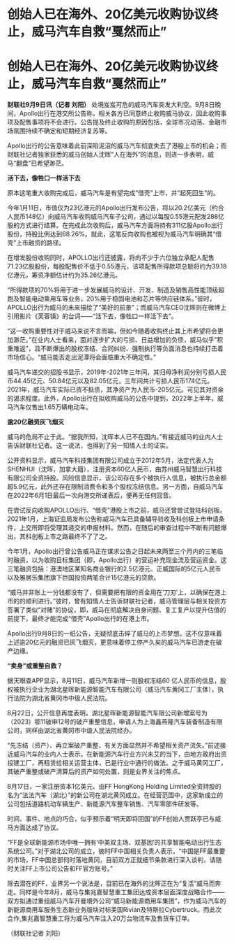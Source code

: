 # 创始人已在海外、20亿美元收购协议终止，威马汽车自救“戛然而止”

# 创始人已在海外、20亿美元收购协议终止，威马汽车自救“戛然而止”

**财联社9月9日讯（记者 刘阳）**
处境岌岌可危的威马汽车突发大利空。9月8日晚间，Apollo出行在港交所公告称，相关各方已同意终止收购威马协议，因此收购事项及配售事项将不会进行。公告提及终止收购的原因包括，全球市况动荡、金融市场氛围持续不确定和短期经济复苏等。

Apollo出行的公告意味着此前深陷泥沼的威马汽车彻底失去了港股上市的机会；而财联社记者独家获悉的威马创始人沈晖“人在海外”的消息，则进一步表明，威马“翻盘”已希望渺茫。

**活下去，像牲口一样活下去**

原本这笔重大收购完成后，威马汽车是有望完成“借壳”上市，并“起死回生”的。

今年1月11日，市值仅为23亿港元的Apollo出行发布公告，将以20.2亿美元（约合人民币148亿）向威马汽车收购威马汽车子公司，通过以每股0.55港元配发288亿股的方式进行结算。在完成此次收购后，威马汽车方面将持有311亿股Apollo出行股份，持股比例达到68.26%。就此，这笔反向收购也被视为威马汽车明确其“借壳”上市融资的路径。

在增发股份收购同时，APOLLO出行还披露，将向不少于六位独立承配人配售71.23亿股股份，每股配售价不低于0.55港元，该项配售所得款项总额将约为39.18亿港元，筹资净额估计约为35.26亿港元。

“所得款项的70%将用于进一步发展威马的设计、开发、制造及销售高性能顶级超跑及智能电动乘用车等业务，20%用于稳固电池和芯片等供应链体系。”彼时，APOLLO出行为威马的未来描绘了“美好的前景”；而威马汽车CEO沈晖则在微博上引用影片《芙蓉镇》的台词——“活下去，像牲口一样活下去”。

“这一收购重要性对于威马来说不言而喻，但如今随着收购终止其上市希望将会更加渺茫。”在业内人士看来，面对逐步扩大的亏损、日益增加的负债，威马似乎“积重难返”，且不断爆出的股权冻结、合同纠纷、强制执行等负面消息也持续打击着市场信心。“威马能否走出泥潭将会面临重大不确定性。”

威马汽车递交的招股书显示，2019年-2021年三年间，其归母净利润分别亏损人民币44.45亿元、50.84亿元以及82.05亿元，三年间共计亏损人民币174亿元。2021年，威马汽车实际已资不抵债，其净资产为人民币-205亿元。可见其对资金的渴求程度。此外，Apollo出行在拟收购威马的公告中提到，2022年上半年，威马汽车仅售出1.65万辆电动车。

**逾20亿融资灰飞烟灭**

威马的危局不止于此。“据我所知，沈晖本人已不在国内。”有接近威马的业内人士告诉财联社记者。这一说法，也得到了另一知情人士的证实。

公开资料显示，威马汽车科技集团有限公司成立于2012年5月，法定代表人为SHENHUI（沈晖，加拿大籍），注册资本60亿人民币，由苏州威马智慧出行科技有限公司全资持股。风险信息显示，该公司存在多个被执行人信息，被执行总金额超5.9亿元，此外还存在限制消费令和多个股权冻结信息。另一方面，自威马汽车在2022年6月1日最后一次向港交所递表后，便再无任何回音。

在尝试反向收购APOLLO出行、“借壳”港股上市之前，威马还曾尝试登陆科创板。2021年1月，上海证监局发布公告称威马汽车已具备辅导验收及科创板上市申请条件，上交所即将受理其递交的申报材料。然而，在随后的审查过程中不断有问题爆出，其科创板上市之路最终不了了之。

今年1月，Apollo出行曾公告威马正在谋求公告之日起未来两至三个月内的三笔临时融资，以为收购目标集团（即，Apollo出行）的营运补充现金流及营运资金。这三笔融资包括：港澳地区某知名商业银行的2.5亿港元、正威国际的5亿元人民币以及雅居乐集团旗下巨国投资两笔合计15亿港元的贷款。

“威马并非账上一分钱都没有了，但需要把有限的资金用在‘刀刃’上，以确保在港上市的的顺利进行。”彼时，曾有知情人士告诉财联社记者，威马管理层与相关投资方签署了类似“对赌”的协议，即，威马在彻底解决自身问题、复工复产以提升估值的前提下，最终才能完成“借壳”Apollo出行的在港上市。

Apollo出行9月8日的一纸公告，无疑彻底击碎了威马的上市梦想。这不仅意味着上述逾20亿元的融资已灰飞烟灭，更意味着停工停产久矣的威马汽车已游走在破产边缘。

**“卖身”或重整自救？**

据天眼查APP显示，8月11日，威马汽车新增一则股权冻结60
亿人民币的信息，股权被执行企业为湖北星晖新能源智能汽车有限公司（威马汽车黄冈工厂主体），执行法院为湖北省黄冈市中级人民法院。

8月22日，公开信息再度表明，湖北星晖新能源智能汽车限公司新增案号为（2023）鄂11破申12号的破产重整信息，申请人为上海鑫燕隆汽车装备制造有限公司，同样由湖北省黄冈市中级人民法院经办。

“先冻结（资产）、再立案破产重整，有关方面显然并不希望相关资产流失。”前述接近威马汽车的业内人士表示。在新能源汽车行业方兴未艾的当下，由地方政府出资投建工厂，再租赁给相关运营主体，已是行业中通行的做法。之于威马黄冈工厂，其破产重整或破产清算后的资产如何处置，则是业界关注的焦点。

8月17日，一家注册资本1亿美元、由FF HongKong Holding
Limited全资持股的名为“法法汽车（湖北）”的新公司在湖北黄冈成立。在经营范围中，这家新成立的公司包括道路机动车辆生产、新能源汽车整车销售、汽车零部件研发等。

时间、事件、地点的巧合，似乎预示着“明天即将回国”的FF创始人贾跃亭已与威马方面达成了协议。

“FF是全球新能源市场中唯一拥有‘中美双主场、双基因’的共享智能电动出行生态系统公司。”对于湖北公司的成立，彼时FF中国相关负责人表示，“中国是FF最重要的市场，FF中国总部何时落地黄冈，目前双方正就细节条款进行深入谈判，请随时关注FF上市公司公告和FF官方账号。”

除去潜在的FF，业界另一个说法是，目前已在海外的沈晖正在为“复活”威马而奔走。同样是今年8月，威马与集兆嘉智慧重工集团达成资本层面深度战略合作——双方拟通过重组威马汽车开曼境外公司“威马新能源商用车集团”，作为威马汽车的新能源商用车服务生态新业务版块对标美国Rivian及特斯拉Cybertruck。而此次合作,集兆嘉智慧重工将为威马汽车注入20万台物流车及售货车订单。

（财联社记者 刘阳）

